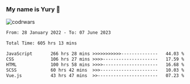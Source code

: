 ### My name is Yury 👋 
![codrwars](https://www.codewars.com/users/litury/badges/micro) 


<!--START_SECTION:waka-->

```txt
From: 28 January 2022 - To: 07 June 2023

Total Time: 605 hrs 13 mins

JavaScript       266 hrs 28 mins >>>>>>>>>>>--------------   44.03 %
CSS              106 hrs 27 mins >>>>---------------------   17.59 %
HTML             100 hrs 58 mins >>>>---------------------   16.68 %
SCSS             60 hrs 42 mins  >>>----------------------   10.03 %
Vue.js           43 hrs 47 mins  >>-----------------------   07.23 %
```

<!--END_SECTION:waka-->

